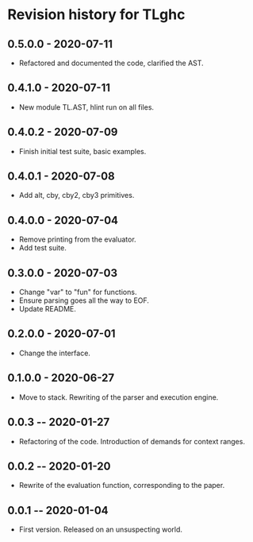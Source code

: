 # Revision history for TLghc

## 0.5.0.0 - 2020-07-11

* Refactored and documented the code, clarified the AST.

## 0.4.1.0 - 2020-07-11

* New module TL.AST, hlint run on all files.

## 0.4.0.2 - 2020-07-09

* Finish initial test suite, basic examples.

## 0.4.0.1 - 2020-07-08

* Add alt, cby, cby2, cby3 primitives.

## 0.4.0.0 - 2020-07-04

* Remove printing from the evaluator.
* Add test suite.

## 0.3.0.0 - 2020-07-03

* Change "var" to "fun" for functions.
* Ensure parsing goes all the way to EOF.
* Update README.

## 0.2.0.0 - 2020-07-01

* Change the interface.

## 0.1.0.0 - 2020-06-27

* Move to stack. Rewriting of the parser and execution engine.

## 0.0.3 -- 2020-01-27

* Refactoring of the code. Introduction of demands for context ranges.

## 0.0.2 -- 2020-01-20

* Rewrite of the evaluation function, corresponding to the paper.

## 0.0.1 -- 2020-01-04

* First version. Released on an unsuspecting world.
